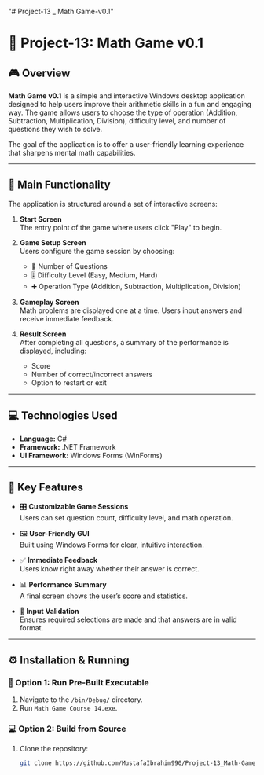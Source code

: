 "# Project-13 _ Math Game-v0.1" 

# 🧠 Project-13: Math Game v0.1

## 🎮 Overview

**Math Game v0.1** is a simple and interactive Windows desktop application designed to help users improve their arithmetic skills in a fun and engaging way. The game allows users to choose the type of operation (Addition, Subtraction, Multiplication, Division), difficulty level, and number of questions they wish to solve.

The goal of the application is to offer a user-friendly learning experience that sharpens mental math capabilities.

---

## 🧰 Main Functionality

The application is structured around a set of interactive screens:

1. **Start Screen**  
   The entry point of the game where users click "Play" to begin.

2. **Game Setup Screen**  
   Users configure the game session by choosing:
   - 🔢 Number of Questions
   - 🎚️ Difficulty Level (Easy, Medium, Hard)
   - ➕ Operation Type (Addition, Subtraction, Multiplication, Division)

3. **Gameplay Screen**  
   Math problems are displayed one at a time. Users input answers and receive immediate feedback.

4. **Result Screen**  
   After completing all questions, a summary of the performance is displayed, including:
   - Score
   - Number of correct/incorrect answers
   - Option to restart or exit

---

## 💻 Technologies Used

- **Language:** C#  
- **Framework:** .NET Framework  
- **UI Framework:** Windows Forms (WinForms)  

---

## 🌟 Key Features

- 🎛️ **Customizable Game Sessions**  
  Users can set question count, difficulty level, and math operation.

- 🖼️ **User-Friendly GUI**  
  Built using Windows Forms for clear, intuitive interaction.

- ✅ **Immediate Feedback**  
  Users know right away whether their answer is correct.

- 📊 **Performance Summary**  
  A final screen shows the user’s score and statistics.

- 🚫 **Input Validation**  
  Ensures required selections are made and that answers are in valid format.

---

## ⚙️ Installation & Running

### 🔽 Option 1: Run Pre-Built Executable

1. Navigate to the `/bin/Debug/` directory.
2. Run `Math Game Course 14.exe`.

### 💻 Option 2: Build from Source

1. Clone the repository:
   ```bash
   git clone https://github.com/MustafaIbrahim990/Project-13_Math-Game-v0.1.git